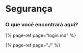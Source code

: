 # Segurança

### O que você encontrará aqui? 

{% page-ref page="login.md" %}

{% page-ref page="./" %}

